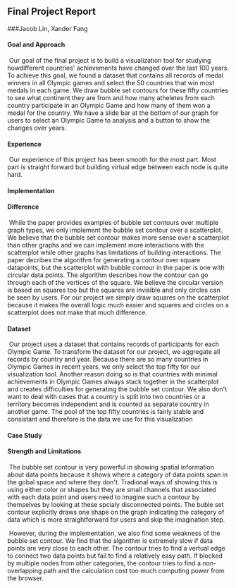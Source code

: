 ## Final Project Report

###Jacob Lin, Xander Fang

#### Goal and Approach

​	Our goal of the final project is to build a visualization tool for studying howdifferent countries' achievements have changed over the last 100 years. To achieve this goal, we found a dataset that contains all records of medal winners in all Olympic games and select the 50 countries that win most medals in each game. We draw bubble set contours for these fifty countries to see what continent they are from and how many atheletes from each country participate in an Olympic Game and how many of them won a medal for the country. We have a slide bar at the bottom of our graph for users to select an Olympic Game to analysis and a button to show the changes over years.

#### Experience

​	Our experience of this project has been smooth for the most part. Most part is straight forward but building virtual edge between each node is quite hard. 

#### Implementation

#### Difference

​	While the paper provides examples of bubble set contours over multiple graph types, we only implement the bubble set contour over a scatterplot. We believe that the bubble set contour makes more sense over a scatterplot than other graphs and we can implement more interactions with the scatterplot while other graphs has limitations of building interactions. The paper decribes the algorithm for generating a contour over square datapoints, but the scatterplot with bubble contour in the paper is one with circular data points. The algorithm describes how the contour can go through each of the vertices of the square. We believe the circular version is based on squares too but the squares are invisible and only circles can be seen by users. For our project we simply draw squares on the scatterplot because it makes the overall logic much easier and squares and circles on a scatterplot does not make that much difference. 

#### Dataset

​	Our project uses a dataset that contains records of participants for each Olympic Game. To transform the dataset for our project, we aggregate all records by country and year. Because there are so many countries in Olympic Games in recent years, we only select the top fifty for our visualization tool. Another reason doing so is that countries with minimal achievements in Olympic Games always stack together in the scatterplot and creates difficulties for generating the bubble set contour. We also don't want to deal with cases that a country is split into two countries or a territory becomes independent and is counted as separate country in another game. The pool of the top fifty countries is fairly stable and consistant and therefore is the data we use for this visualization

#### Case Study

#### Strength and Limitations

​	The bubble set contour is very powerful in showing spatial information about data points because it shows where a category of data points span in the gobal space and where they don't. Tradional ways of showing this is using either color or shapes but they are small channels that associated with each data point and users need to imagine such a contour by themselves by looking at these spcialy disconnected points. The buble set contour explicitly draws one shape on the graph indicating the category of data which is more straightforward for users and skip the imagination step.

​	However, during the implementation, we also find some weakness of the bubble set contour. We find that the algorithm is extremely slow if data points are very close to each other. The contour tries to find a vertual edge to connect two data points but fail to find a relatively easy path. If blocked by multiple nodes from other categories, the contour tries to find a non-overlapping path and the calculation cost too much computing power from the browser. 